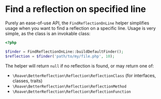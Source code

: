 # Find a reflection on specified line

Purely an ease-of-use API, the `FindReflectionOnLine` helper simplifies usage
when you want to find a reflection on a specific line. Usage is very simple, as
the class is an invokable class:

```php
<?php

$finder = FindReflectionOnLine::buildDefaultFinder();
$reflection = $finder('path/to/my/file.php', 10);
```

The helper will return `null` if no reflection is found, or may return one of:

* `\Roave\BetterReflection\Reflection\ReflectionClass` (for interfaces, classes, traits)
* `\Roave\BetterReflection\Reflection\ReflectionMethod`
* `\Roave\BetterReflection\Reflection\ReflectionFunction`
